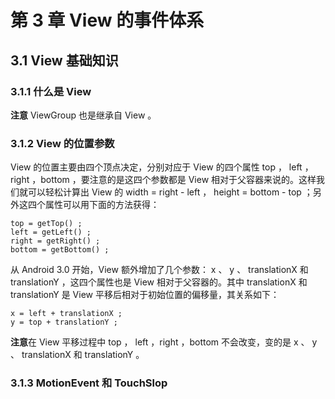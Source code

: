 # 第 3 章 View 的事件体系 #
## 3.1 View 基础知识 ##
### 3.1.1 什么是 View ###
**注意** ViewGroup 也是继承自 View 。
### 3.1.2 View 的位置参数 ###
View 的位置主要由四个顶点决定，分别对应于 View 的四个属性 top ， left ，right ，bottom ，要注意的是这四个参数都是 View 相对于父容器来说的。这样我们就可以轻松计算出 View 的 width = right - left ， height = bottom - top ；另外这四个属性可以用下面的方法获得：

	top = getTop() ;
	left = getLeft() ;
	right = getRight() ;
	bottom = getBottom() ;
从 Android 3.0 开始，View 额外增加了几个参数： x 、 y 、 translationX 和 translationY ，这四个属性也是 View 相对于父容器的。其中 translationX 和 translationY 是 View 平移后相对于初始位置的偏移量，其关系如下：

	x = left + translationX ;
	y = top + translationY ;
**注意**在 View 平移过程中 top ， left ，right ，bottom 不会改变，变的是 x 、 y 、 translationX 和 translationY 。
### 3.1.3 MotionEvent 和 TouchSlop ###
